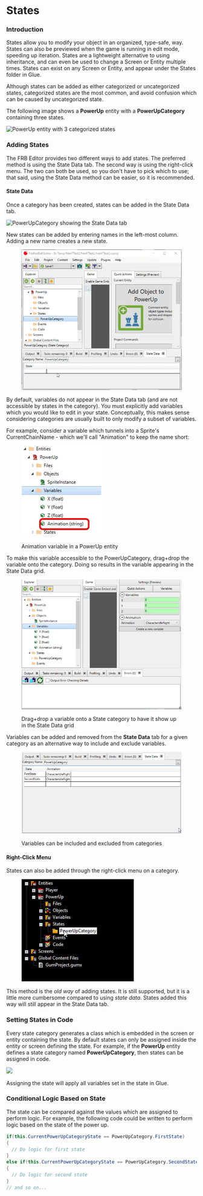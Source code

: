 # States

### Introduction

States allow you to modify your object in an organized, type-safe, way. States can also be previewed when the game is running in edit mode, speeding up iteration. States are a lightweight alternative to using inheritance, and can even be used to change a Screen or Entity multiple times. States can exist on any Screen or Entity, and appear under the States folder in Glue.&#x20;

Although states can be added as either categorized or uncategorized states, categorized states are the most common, and avoid confusion which can be caused by uncategorized state.

The following image shows a **PowerUp** entity with a **PowerUpCategory** containing three states.

![PowerUp entity with 3 categorized states](<../../.gitbook/assets/26\_06 37 11.png>)

### Adding States

The FRB Editor provides two different ways to add states. The preferred method is using the State Data tab. The second way is using the right-click menu. The two can both be used, so you don't have to pick which to use; that said, using the State Data method can be easier, so it is recommended.

#### State Data

Once a category has been created, states can be added in the State Data tab.

![PowerUpCategory showing the State Data tab](<../../.gitbook/assets/26\_06 39 37.png>)

New states can be added by entering names in the left-most column. Adding a new name creates a new state.

<figure><img src="../../.gitbook/assets/26_06 40 32.gif" alt=""><figcaption></figcaption></figure>

By default, variables do not appear in the State Data tab (and are not accessible by states in the category). You must explicitly add variables which you would like to edit in your state. Conceptually, this makes sense considering categories are usually built to only modify a subset of variables.

For example, consider a variable which tunnels into a Sprite's CurrentChainName - which we'll call "Animation" to keep the name short:

<figure><img src="../../.gitbook/assets/image (57).png" alt=""><figcaption><p>Animation variable in a PowerUp entity</p></figcaption></figure>

To make this variable accessible to the PowerUpCategory, drag+drop the variable onto the category. Doing so results in the variable appearing in the State Data grid.

<figure><img src="../../.gitbook/assets/26_06 50 15.gif" alt=""><figcaption><p>Drag+drop a variable onto a State category to have it show up in the State Data grid</p></figcaption></figure>

Variables can be added and removed from the **State Data** tab for a given category as an alternative way to include and exclude variables.

<figure><img src="../../.gitbook/assets/26_06 51 43.gif" alt=""><figcaption><p>Variables can be included and excluded from categories</p></figcaption></figure>

#### Right-Click Menu

States can also be added through the right-click menu on a category.

<figure><img src="../../media/2016-01-2021_March_20_112411.gif" alt=""><figcaption></figcaption></figure>

This method is the _old way_ of adding states. It is still supported, but it is a little more cumbersome compared to using _state data_. States added this way will still appear in the State Data tab.

### Setting States in Code

Every state category generates a class which is embedded in the screen or entity containing the state. By default states can only be assigned inside the entity or screen defining the state. For example, if the **PowerUp** entity defines a state category named **PowerUpCategory**, then states can be assigned in code.

![](../../media/2021-03-img\_605635c67dd65.png)

Assigning the state will apply all variables set in the state in Glue.

### Conditional Logic Based on State

The state can be compared against the values which are assigned to perform logic. For example, the following code could be written to perform logic based on the state of the power up.

```csharp
if(this.CurrentPowerUpCategoryState == PowerUpCategory.FirstState)
{
  // Do logic for first state
}
else if(this.CurrentPowerUpCategoryState == PowerUpCategory.SecondState)
{
  // Do logic for second state
}
// and so on...
```
